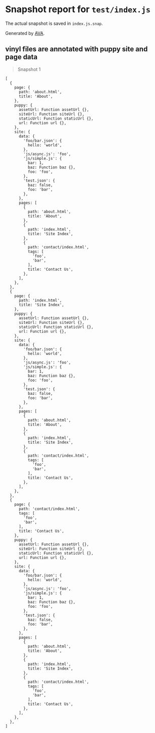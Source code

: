 # Snapshot report for `test/index.js`

The actual snapshot is saved in `index.js.snap`.

Generated by [AVA](https://ava.li).

## vinyl files are annotated with puppy site and page data

> Snapshot 1

    [
      {
        page: {
          path: 'about.html',
          title: 'About',
        },
        puppy: {
          assetUrl: Function assetUrl {},
          siteUrl: Function siteUrl {},
          staticUrl: Function staticUrl {},
          url: Function url {},
        },
        site: {
          data: {
            'foo/bar.json': {
              hello: 'world',
            },
            'js/async.js': 'foo',
            'js/simple.js': {
              bar: 1,
              baz: Function baz {},
              foo: 'foo',
            },
            'test.json': {
              baz: false,
              foo: 'bar',
            },
          },
          pages: [
            {
              path: 'about.html',
              title: 'About',
            },
            {
              path: 'index.html',
              title: 'Site Index',
            },
            {
              path: 'contact/index.html',
              tags: [
                'foo',
                'bar',
              ],
              title: 'Contact Us',
            },
          ],
        },
      },
      {
        page: {
          path: 'index.html',
          title: 'Site Index',
        },
        puppy: {
          assetUrl: Function assetUrl {},
          siteUrl: Function siteUrl {},
          staticUrl: Function staticUrl {},
          url: Function url {},
        },
        site: {
          data: {
            'foo/bar.json': {
              hello: 'world',
            },
            'js/async.js': 'foo',
            'js/simple.js': {
              bar: 1,
              baz: Function baz {},
              foo: 'foo',
            },
            'test.json': {
              baz: false,
              foo: 'bar',
            },
          },
          pages: [
            {
              path: 'about.html',
              title: 'About',
            },
            {
              path: 'index.html',
              title: 'Site Index',
            },
            {
              path: 'contact/index.html',
              tags: [
                'foo',
                'bar',
              ],
              title: 'Contact Us',
            },
          ],
        },
      },
      {
        page: {
          path: 'contact/index.html',
          tags: [
            'foo',
            'bar',
          ],
          title: 'Contact Us',
        },
        puppy: {
          assetUrl: Function assetUrl {},
          siteUrl: Function siteUrl {},
          staticUrl: Function staticUrl {},
          url: Function url {},
        },
        site: {
          data: {
            'foo/bar.json': {
              hello: 'world',
            },
            'js/async.js': 'foo',
            'js/simple.js': {
              bar: 1,
              baz: Function baz {},
              foo: 'foo',
            },
            'test.json': {
              baz: false,
              foo: 'bar',
            },
          },
          pages: [
            {
              path: 'about.html',
              title: 'About',
            },
            {
              path: 'index.html',
              title: 'Site Index',
            },
            {
              path: 'contact/index.html',
              tags: [
                'foo',
                'bar',
              ],
              title: 'Contact Us',
            },
          ],
        },
      },
    ]
